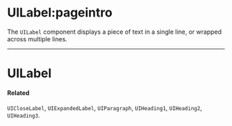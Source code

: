 # UILabel:pageintro

The `UILabel` component displays a piece of text in a single line, or wrapped across multiple lines.

---

# UILabel

#### Related

`UICloseLabel`, `UIExpandedLabel`, `UIParagraph`, `UIHeading1`, `UIHeading2`, `UIHeading3`.
